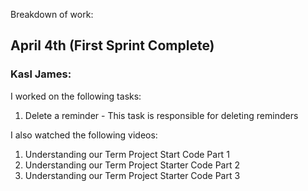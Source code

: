 Breakdown of work:

## April 4th (First Sprint Complete)

### Kasl James:

I worked on the following tasks:
1. Delete a reminder - This task is responsible for deleting reminders

I also watched the following videos:
1. Understanding our Term Project Start Code Part 1
2. Understanding our Term Project Starter Code Part 2
3. Understanding our Term Project Starter Code Part 3
